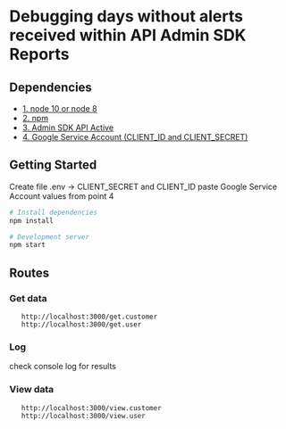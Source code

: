# Debugging days without alerts received within API Admin SDK Reports

## Dependencies

- [1. node 10 or node 8](https://nodejs.org/)
- [2. npm](https://www.npmjs.com/)
- [3. Admin SDK API Active](https://console.cloud.google.com/apis/library/admin.googleapis.com?q=admin%20sdk&id=d0a160dd-c410-4fd0-a951-c47e05309cb9)
- [4. Google Service Account (CLIENT_ID and CLIENT_SECRET)](https://console.cloud.google.com/apis/credentials)

## Getting Started

Create file .env -> CLIENT_SECRET and CLIENT_ID paste Google Service Account values ​​from point 4

```bash
# Install dependencies
npm install

# Development server
npm start
```

## Routes

### Get data 


```
   http://localhost:3000/get.customer
   http://localhost:3000/get.user
```

### Log
check console log for results

### View data

```
   http://localhost:3000/view.customer
   http://localhost:3000/view.user
```
